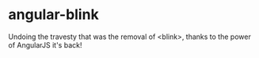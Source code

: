 angular-blink
=============

Undoing the travesty that was the removal of &lt;blink>, thanks to the power of AngularJS it's back!
